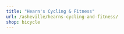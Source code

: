 ```yaml
---
title: "Hearn's Cycling & Fitness"
url: /asheville/hearns-cycling-and-fitness/
shop: bicycle
---
```

